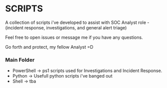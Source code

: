 # SCRIPTS

A collection of scripts i've developed to assist with SOC Analyst role - (incident response, investigations, and general alert triage)


Feel free to open issues or message me if you have any questions.

Go forth and protect, my fellow Analyst =D



### Main Folder

- PowerShell -> ps1 scripts used for Investigations and Incident Response.
- Python -> Usefull python scripts i've banged out
- Shell -> tba
